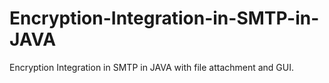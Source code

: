 # Encryption-Integration-in-SMTP-in-JAVA
Encryption Integration in SMTP in JAVA with file attachment and GUI.
